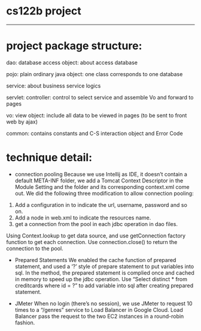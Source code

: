 # cs122b project
__________________________________________________________________________

# project package structure:

dao: database access object: about access database

pojo: plain ordinary java object: one class corresponds to one database

service: about business service logics

servlet: controller: control to select service and assemble Vo and forward to pages

vo: view object: include all data to be viewed in pages (to be sent to front web by ajax)

common: contains constants and C-S interaction object and Error Code

# technique detail:
* connection pooling
Because we use Intellij as IDE, it doesn’t contain a default META-INF folder, we add a Tomcat Context Descriptor in the Module Setting and the folder and its corresponding context.xml come out. We did the following three modification to allow connection pooling:
1)	Add a <Resource> configuration in <Context> to indicate the url, username, password and so on.
2)	Add a <resource-ref> node in web.xml to indicate the resources name.
3)	get a connection from the pool in each jdbc operation in dao files.

Using Context.lookup to get data source, and use getConnection factory function to get each connection. Use connection.close() to return the connection to the pool.


* Prepared Statements
We enabled the cache function of prepared statement, and used a ‘?’ style of prepare statement to put variables into sql. In the method, the prepared statement is complied once and cached in memory to speed up the jdbc operation.
Use “Select distinct * from creditcards where id = ?” to add variable into sql after creating prepared statement.

* JMeter
When no login (there’s no session), we use JMeter to request 10 times to a “/genres” service to Load Balancer in Google Cloud.
Load Balancer pass the request to the two EC2 instances in a round-robin fashion.
